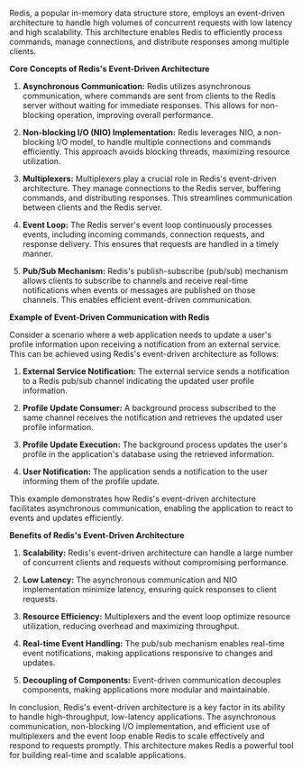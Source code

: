 Redis, a popular in-memory data structure store, employs an event-driven architecture to handle high volumes of concurrent requests with low latency and high scalability. This architecture enables Redis to efficiently process commands, manage connections, and distribute responses among multiple clients.

**Core Concepts of Redis's Event-Driven Architecture**

1. **Asynchronous Communication:** Redis utilizes asynchronous communication, where commands are sent from clients to the Redis server without waiting for immediate responses. This allows for non-blocking operation, improving overall performance.

2. **Non-blocking I/O (NIO) Implementation:** Redis leverages NIO, a non-blocking I/O model, to handle multiple connections and commands efficiently. This approach avoids blocking threads, maximizing resource utilization.

3. **Multiplexers:** Multiplexers play a crucial role in Redis's event-driven architecture. They manage connections to the Redis server, buffering commands, and distributing responses. This streamlines communication between clients and the Redis server.

4. **Event Loop:** The Redis server's event loop continuously processes events, including incoming commands, connection requests, and response delivery. This ensures that requests are handled in a timely manner.

5. **Pub/Sub Mechanism:** Redis's publish-subscribe (pub/sub) mechanism allows clients to subscribe to channels and receive real-time notifications when events or messages are published on those channels. This enables efficient event-driven communication.

**Example of Event-Driven Communication with Redis**

Consider a scenario where a web application needs to update a user's profile information upon receiving a notification from an external service. This can be achieved using Redis's event-driven architecture as follows:

1. **External Service Notification:** The external service sends a notification to a Redis pub/sub channel indicating the updated user profile information.

2. **Profile Update Consumer:** A background process subscribed to the same channel receives the notification and retrieves the updated user profile information.

3. **Profile Update Execution:** The background process updates the user's profile in the application's database using the retrieved information.

4. **User Notification:** The application sends a notification to the user informing them of the profile update.

This example demonstrates how Redis's event-driven architecture facilitates asynchronous communication, enabling the application to react to events and updates efficiently.

**Benefits of Redis's Event-Driven Architecture**

1. **Scalability:** Redis's event-driven architecture can handle a large number of concurrent clients and requests without compromising performance.

2. **Low Latency:** The asynchronous communication and NIO implementation minimize latency, ensuring quick responses to client requests.

3. **Resource Efficiency:** Multiplexers and the event loop optimize resource utilization, reducing overhead and maximizing throughput.

4. **Real-time Event Handling:** The pub/sub mechanism enables real-time event notifications, making applications responsive to changes and updates.

5. **Decoupling of Components:** Event-driven communication decouples components, making applications more modular and maintainable.

In conclusion, Redis's event-driven architecture is a key factor in its ability to handle high-throughput, low-latency applications. The asynchronous communication, non-blocking I/O implementation, and efficient use of multiplexers and the event loop enable Redis to scale effectively and respond to requests promptly. This architecture makes Redis a powerful tool for building real-time and scalable applications.

